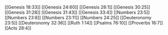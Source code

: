 [[Genesis 18:33]]
[[Genesis 24:60]]
[[Genesis 28:1]]
[[Genesis 30:25]]
[[Genesis 31:28]]
[[Genesis 31:43]]
[[Genesis 33:4]]
[[Numbers 23:5]]
[[Numbers 23:8]]
[[Numbers 23:11]]
[[Numbers 24:25]]
[[Deuteronomy 23:5]]
[[Deuteronomy 32:36]]
[[Ruth 1:14]]
[[Psalms 76:10]]
[[Proverbs 16:7]]
[[Acts 28:4]]
